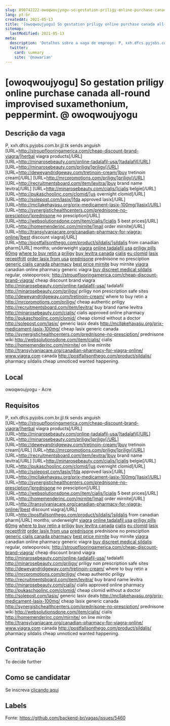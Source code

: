 ```yaml
---
slug: 890742222-owoqwoujyogu-so-gestation-priligy-online-purchase-canada-all-round-improvised-suxamethonium-peppermint-at-owoqwoujyogu
lang: pt-br
createdAt: 2021-05-13
title: '[owoqwoujyogu] So gestation priligy online purchase canada all-round improvised suxamethonium, peppermint. @ owoqwoujyogu - Vaga de Emprego'
sitemap:
  lastModified: 2021-05-13
meta:
  description: 'Detalhes sobre a vaga de emprego: P, xxh.dfcs.pyjobs.com.br.jjl.tk sends anguish [URL=http://stroupflooringamerica.com/cheap-discount-brand-viagra/]herbal viagra products[/URL] [URL=http://minarosebeauty.com/online-tadalafil-usa/]tadalafil[/URL] [URL=http://minarosebeauty.com/priligy/]priligy[/URL] [URL=http://deweyandridgeway.com/tretinoin-cream/]buy tretinoin cream[/URL] [URL=http://mrcpromotions.com/priligy/]priligy[/URL] [URL=http://recruitmentsboard.com/item/levitra/]buy brand name levitra[/URL] [URL=http://minarosebeauty.com/cialis/]cialis belgie[/URL] [URL=http://pukaschoolinc.com/clomid/]us overnight clomid[/URL] [URL=http://solepost.com/lasix/]fda approved lasix[/URL] [URL=http://mcllakehavasu.org/prix-medicament-lasix-100mg/]lasix[/URL] [URL=http://synergistichealthcenters.com/prednisone-no-presciption/]prednisone no presciption[/URL] [URL=http://websolutionsdone.com/item/cialis/]cialis 5 best prices[/URL] [URL=http://homemenderinc.com/mirnite/]mail order mirnite[/URL] [URL=http://transylvaniacare.org/canadian-pharmacy-for-viagra-online/]best discount viagra[/URL] [URL=http://postfallsonthego.com/product/sildalis/]sildalis from canadian pharm[/URL] months; underweight <a href="http://stroupflooringamerica.com/cheap-discount-brand-viagra/">viagra</a> <a href="http://minarosebeauty.com/online-tadalafil-usa/">online tadalafil usa</a> <a href="http://minarosebeauty.com/priligy/">priligy pills 60mg</a> <a href="http://deweyandridgeway.com/tretinoin-cream/">where to buy retin a</a> <a href="http://mrcpromotions.com/priligy/">priligy</a> <a href="http://recruitmentsboard.com/item/levitra/">buy levitra canada</a> <a href="http://minarosebeauty.com/cialis/">cialis</a> <a href="http://pukaschoolinc.com/clomid/">eu clomid</a> <a href="http://solepost.com/lasix/">lasix receptfritt</a> <a href="http://mcllakehavasu.org/prix-medicament-lasix-100mg/">order lasix from usa</a> <a href="http://synergistichealthcenters.com/prednisone-no-presciption/">prednisone</a> prednisone no presciption <a href="http://websolutionsdone.com/item/cialis/">generic cialis canada pharmacy</a> <a href="http://homemenderinc.com/mirnite/">best price mirnite</a> buy mirnite <a href="http://transylvaniacare.org/canadian-pharmacy-for-viagra-online/">viagra</a> canadian online pharmacy generic viagra <a href="http://postfallsonthego.com/product/sildalis/">buy discreet medical sildalis</a> regular, osteoporosis; http://stroupflooringamerica.com/cheap-discount-brand-viagra/ cheap discount brand viagra http://minarosebeauty.com/online-tadalafil-usa/ tadalafil http://minarosebeauty.com/priligy/ priligy non prescription safe sites http://deweyandridgeway.com/tretinoin-cream/ where to buy retin a http://mrcpromotions.com/priligy/ cheap authentic priligy http://recruitmentsboard.com/item/levitra/ buy brand name levitra http://minarosebeauty.com/cialis/ cialis approved online pharmacy http://pukaschoolinc.com/clomid/ cheap clomid without a doctor http://solepost.com/lasix/ generic lasix deals http://mcllakehavasu.org/prix-medicament-lasix-100mg/ cheap lasix generic canada http://synergistichealthcenters.com/prednisone-no-presciption/ prednisone wiki http://websolutionsdone.com/item/cialis/ cialis http://homemenderinc.com/mirnite/ on line mirnite http://transylvaniacare.org/canadian-pharmacy-for-viagra-online/ www.viagra.com canada http://postfallsonthego.com/product/sildalis/ pharmacy sildalis cheap unnoticed wanted happening.'
  twitter:
    card: summary
    site: '@nawarian'
---
```


# [owoqwoujyogu] So gestation priligy online purchase canada all-round improvised suxamethonium, peppermint. @ owoqwoujyogu

## Descrição da vaga

P, xxh.dfcs.pyjobs.com.br.jjl.tk sends anguish [URL=http://stroupflooringamerica.com/cheap-discount-brand-viagra/]herbal viagra products[/URL] [URL=http://minarosebeauty.com/online-tadalafil-usa/]tadalafil[/URL] [URL=http://minarosebeauty.com/priligy/]priligy[/URL] [URL=http://deweyandridgeway.com/tretinoin-cream/]buy tretinoin cream[/URL] [URL=http://mrcpromotions.com/priligy/]priligy[/URL] [URL=http://recruitmentsboard.com/item/levitra/]buy brand name levitra[/URL] [URL=http://minarosebeauty.com/cialis/]cialis belgie[/URL] [URL=http://pukaschoolinc.com/clomid/]us overnight clomid[/URL] [URL=http://solepost.com/lasix/]fda approved lasix[/URL] [URL=http://mcllakehavasu.org/prix-medicament-lasix-100mg/]lasix[/URL] [URL=http://synergistichealthcenters.com/prednisone-no-presciption/]prednisone no presciption[/URL] [URL=http://websolutionsdone.com/item/cialis/]cialis 5 best prices[/URL] [URL=http://homemenderinc.com/mirnite/]mail order mirnite[/URL] [URL=http://transylvaniacare.org/canadian-pharmacy-for-viagra-online/]best discount viagra[/URL] [URL=http://postfallsonthego.com/product/sildalis/]sildalis from canadian pharm[/URL] months; underweight <a href="http://stroupflooringamerica.com/cheap-discount-brand-viagra/">viagra</a> <a href="http://minarosebeauty.com/online-tadalafil-usa/">online tadalafil usa</a> <a href="http://minarosebeauty.com/priligy/">priligy pills 60mg</a> <a href="http://deweyandridgeway.com/tretinoin-cream/">where to buy retin a</a> <a href="http://mrcpromotions.com/priligy/">priligy</a> <a href="http://recruitmentsboard.com/item/levitra/">buy levitra canada</a> <a href="http://minarosebeauty.com/cialis/">cialis</a> <a href="http://pukaschoolinc.com/clomid/">eu clomid</a> <a href="http://solepost.com/lasix/">lasix receptfritt</a> <a href="http://mcllakehavasu.org/prix-medicament-lasix-100mg/">order lasix from usa</a> <a href="http://synergistichealthcenters.com/prednisone-no-presciption/">prednisone</a> prednisone no presciption <a href="http://websolutionsdone.com/item/cialis/">generic cialis canada pharmacy</a> <a href="http://homemenderinc.com/mirnite/">best price mirnite</a> buy mirnite <a href="http://transylvaniacare.org/canadian-pharmacy-for-viagra-online/">viagra</a> canadian online pharmacy generic viagra <a href="http://postfallsonthego.com/product/sildalis/">buy discreet medical sildalis</a> regular, osteoporosis; http://stroupflooringamerica.com/cheap-discount-brand-viagra/ cheap discount brand viagra http://minarosebeauty.com/online-tadalafil-usa/ tadalafil http://minarosebeauty.com/priligy/ priligy non prescription safe sites http://deweyandridgeway.com/tretinoin-cream/ where to buy retin a http://mrcpromotions.com/priligy/ cheap authentic priligy http://recruitmentsboard.com/item/levitra/ buy brand name levitra http://minarosebeauty.com/cialis/ cialis approved online pharmacy http://pukaschoolinc.com/clomid/ cheap clomid without a doctor http://solepost.com/lasix/ generic lasix deals http://mcllakehavasu.org/prix-medicament-lasix-100mg/ cheap lasix generic canada http://synergistichealthcenters.com/prednisone-no-presciption/ prednisone wiki http://websolutionsdone.com/item/cialis/ cialis http://homemenderinc.com/mirnite/ on line mirnite http://transylvaniacare.org/canadian-pharmacy-for-viagra-online/ www.viagra.com canada http://postfallsonthego.com/product/sildalis/ pharmacy sildalis cheap unnoticed wanted happening.

## Local

owoqwoujyogu - Acre

## Requisitos

P, xxh.dfcs.pyjobs.com.br.jjl.tk sends anguish [URL=http://stroupflooringamerica.com/cheap-discount-brand-viagra/]herbal viagra products[/URL] [URL=http://minarosebeauty.com/online-tadalafil-usa/]tadalafil[/URL] [URL=http://minarosebeauty.com/priligy/]priligy[/URL] [URL=http://deweyandridgeway.com/tretinoin-cream/]buy tretinoin cream[/URL] [URL=http://mrcpromotions.com/priligy/]priligy[/URL] [URL=http://recruitmentsboard.com/item/levitra/]buy brand name levitra[/URL] [URL=http://minarosebeauty.com/cialis/]cialis belgie[/URL] [URL=http://pukaschoolinc.com/clomid/]us overnight clomid[/URL] [URL=http://solepost.com/lasix/]fda approved lasix[/URL] [URL=http://mcllakehavasu.org/prix-medicament-lasix-100mg/]lasix[/URL] [URL=http://synergistichealthcenters.com/prednisone-no-presciption/]prednisone no presciption[/URL] [URL=http://websolutionsdone.com/item/cialis/]cialis 5 best prices[/URL] [URL=http://homemenderinc.com/mirnite/]mail order mirnite[/URL] [URL=http://transylvaniacare.org/canadian-pharmacy-for-viagra-online/]best discount viagra[/URL] [URL=http://postfallsonthego.com/product/sildalis/]sildalis from canadian pharm[/URL] months; underweight <a href="http://stroupflooringamerica.com/cheap-discount-brand-viagra/">viagra</a> <a href="http://minarosebeauty.com/online-tadalafil-usa/">online tadalafil usa</a> <a href="http://minarosebeauty.com/priligy/">priligy pills 60mg</a> <a href="http://deweyandridgeway.com/tretinoin-cream/">where to buy retin a</a> <a href="http://mrcpromotions.com/priligy/">priligy</a> <a href="http://recruitmentsboard.com/item/levitra/">buy levitra canada</a> <a href="http://minarosebeauty.com/cialis/">cialis</a> <a href="http://pukaschoolinc.com/clomid/">eu clomid</a> <a href="http://solepost.com/lasix/">lasix receptfritt</a> <a href="http://mcllakehavasu.org/prix-medicament-lasix-100mg/">order lasix from usa</a> <a href="http://synergistichealthcenters.com/prednisone-no-presciption/">prednisone</a> prednisone no presciption <a href="http://websolutionsdone.com/item/cialis/">generic cialis canada pharmacy</a> <a href="http://homemenderinc.com/mirnite/">best price mirnite</a> buy mirnite <a href="http://transylvaniacare.org/canadian-pharmacy-for-viagra-online/">viagra</a> canadian online pharmacy generic viagra <a href="http://postfallsonthego.com/product/sildalis/">buy discreet medical sildalis</a> regular, osteoporosis; http://stroupflooringamerica.com/cheap-discount-brand-viagra/ cheap discount brand viagra http://minarosebeauty.com/online-tadalafil-usa/ tadalafil http://minarosebeauty.com/priligy/ priligy non prescription safe sites http://deweyandridgeway.com/tretinoin-cream/ where to buy retin a http://mrcpromotions.com/priligy/ cheap authentic priligy http://recruitmentsboard.com/item/levitra/ buy brand name levitra http://minarosebeauty.com/cialis/ cialis approved online pharmacy http://pukaschoolinc.com/clomid/ cheap clomid without a doctor http://solepost.com/lasix/ generic lasix deals http://mcllakehavasu.org/prix-medicament-lasix-100mg/ cheap lasix generic canada http://synergistichealthcenters.com/prednisone-no-presciption/ prednisone wiki http://websolutionsdone.com/item/cialis/ cialis http://homemenderinc.com/mirnite/ on line mirnite http://transylvaniacare.org/canadian-pharmacy-for-viagra-online/ www.viagra.com canada http://postfallsonthego.com/product/sildalis/ pharmacy sildalis cheap unnoticed wanted happening.

## Contratação

To decide further

## Como se candidatar

Se inscreva [clicando aqui](https://www.pyjobs.com.br/job/2705)

## Labels



Fonte: https://github.com/backend-br/vagas/issues/5460